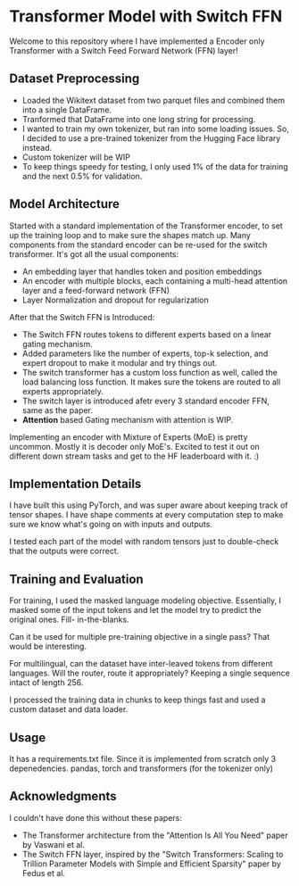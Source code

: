 # Transformer Model with Switch FFN 

Welcome to this repository where I have implemented a Encoder only Transformer with a Switch Feed Forward Network (FFN) layer!

## Dataset Preprocessing 

- Loaded the Wikitext dataset from two parquet files and combined them into a single DataFrame.
- Tranformed that DataFrame into one long string for processing.
- I wanted to train my own tokenizer, but ran into some loading issues. So, I decided to use a pre-trained tokenizer from the Hugging Face library instead. 
- Custom tokenizer will be WIP
- To keep things speedy for testing, I only used 1% of the data for training and the next 0.5% for validation.

## Model Architecture 

Started with a standard implementation of the Transformer encoder, to set up the training loop and to make sure the shapes match up.
Many components from the standard encoder can be re-used for the switch transformer.
It's got all the usual components:

- An embedding layer that handles token and position embeddings
- An encoder with multiple blocks, each containing a multi-head attention layer and a feed-forward network (FFN)
- Layer Normalization and dropout for regularization

After that the Switch FFN is Introduced:

- The Switch FFN routes tokens to different experts based on a linear gating mechanism.
- Added parameters like the number of experts, top-k selection, and expert dropout to make it modular and try things out.
- The switch transformer has a custom loss function as well, called the load balancing loss function. It makes sure the tokens are routed to all experts appropriately.
- The switch layer is introduced afetr every 3 standard encoder FFN, same as the paper.
- **Attention** based Gating mechanism with attention is WIP.

Implementing an encoder with Mixture of Experts (MoE) is pretty uncommon. Mostly it is decoder only MoE's. Excited to test it out on different down stream tasks and get to the HF leaderboard with it. :)

## Implementation Details 

I have built this using PyTorch, and was super aware about keeping track of tensor shapes. I have shape comments at every computation step to make sure we know what's going on with inputs and outputs.

I tested each part of the model with random tensors just to double-check that the outputs were correct.

## Training and Evaluation 

For training, I used the masked language modeling objective. Essentially, I masked some of the input tokens and let the model try to predict the original ones. Fill- in-the-blanks.

Can it be used for multiple pre-training objective in a single pass? That would be interesting.

For multilingual, can the dataset have inter-leaved tokens from different languages. Will the router, route it appropriately? Keeping a single sequence intact of length 256.

I processed the training data in chunks to keep things fast and used a custom dataset and data loader.

## Usage 

It has a requirements.txt file. Since it is implemented from scratch only 3 depenedencies. pandas, torch and transformers (for the tokenizer only)

## Acknowledgments 

I couldn't have done this without these papers:

- The Transformer architecture from the "Attention Is All You Need" paper by Vaswani et al.
- The Switch FFN layer, inspired by the "Switch Transformers: Scaling to Trillion Parameter Models with Simple and Efficient Sparsity" paper by Fedus et al.

